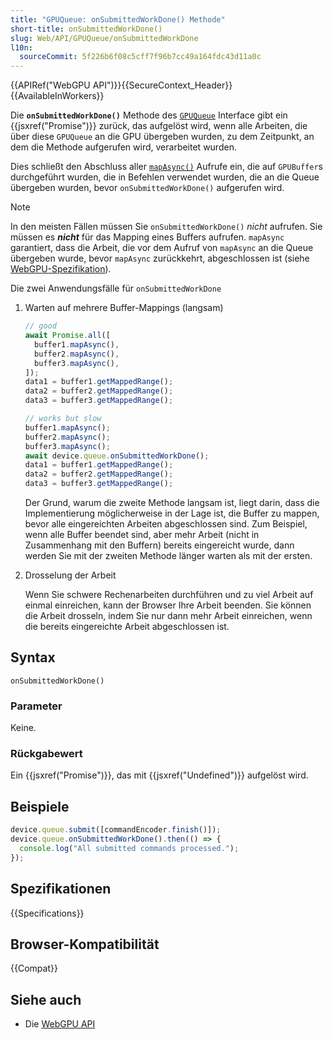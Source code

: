 ```yaml
---
title: "GPUQueue: onSubmittedWorkDone() Methode"
short-title: onSubmittedWorkDone()
slug: Web/API/GPUQueue/onSubmittedWorkDone
l10n:
  sourceCommit: 5f226b6f08c5cff7f96b7cc49a164fdc43d11a0c
---
```


{{APIRef("WebGPU API")}}{{SecureContext_Header}}{{AvailableInWorkers}}

Die **`onSubmittedWorkDone()`** Methode des [`GPUQueue`](/de/docs/Web/API/GPUQueue) Interface gibt ein {{jsxref("Promise")}} zurück, das aufgelöst wird, wenn alle Arbeiten, die über diese `GPUQueue` an die GPU übergeben wurden, zu dem Zeitpunkt, an dem die Methode aufgerufen wird, verarbeitet wurden.

Dies schließt den Abschluss aller [`mapAsync()`](/de/docs/Web/API/GPUBuffer/mapAsync) Aufrufe ein, die auf `GPUBuffer`s durchgeführt wurden, die in Befehlen verwendet wurden, die an die Queue übergeben wurden, bevor `onSubmittedWorkDone()` aufgerufen wird.

> [!NOTE]
> In den meisten Fällen müssen Sie `onSubmittedWorkDone()` _nicht_ aufrufen. Sie müssen es **_nicht_** für das Mapping eines Buffers aufrufen. `mapAsync` garantiert, dass die Arbeit, die vor dem Aufruf von `mapAsync` an die Queue übergeben wurde, bevor `mapAsync` zurückkehrt, abgeschlossen ist (siehe [WebGPU-Spezifikation](https://gpuweb.github.io/gpuweb/#buffer-mapping)).

Die zwei Anwendungsfälle für `onSubmittedWorkDone`

1. Warten auf mehrere Buffer-Mappings (langsam)

   ```js
   // good
   await Promise.all([
     buffer1.mapAsync(),
     buffer2.mapAsync(),
     buffer3.mapAsync(),
   ]);
   data1 = buffer1.getMappedRange();
   data2 = buffer2.getMappedRange();
   data3 = buffer3.getMappedRange();
   ```

   ```js
   // works but slow
   buffer1.mapAsync();
   buffer2.mapAsync();
   buffer3.mapAsync();
   await device.queue.onSubmittedWorkDone();
   data1 = buffer1.getMappedRange();
   data2 = buffer2.getMappedRange();
   data3 = buffer3.getMappedRange();
   ```

   Der Grund, warum die zweite Methode langsam ist, liegt darin, dass die Implementierung möglicherweise in der Lage ist, die Buffer zu mappen, bevor alle eingereichten Arbeiten abgeschlossen sind. Zum Beispiel, wenn alle Buffer beendet sind, aber mehr Arbeit (nicht in Zusammenhang mit den Buffern) bereits eingereicht wurde, dann werden Sie mit der zweiten Methode länger warten als mit der ersten.

2. Drosselung der Arbeit

   Wenn Sie schwere Rechenarbeiten durchführen und zu viel Arbeit auf einmal einreichen, kann der Browser Ihre Arbeit beenden. Sie können die Arbeit drosseln, indem Sie nur dann mehr Arbeit einreichen, wenn die bereits eingereichte Arbeit abgeschlossen ist.

## Syntax

```js-nolint
onSubmittedWorkDone()
```

### Parameter

Keine.

### Rückgabewert

Ein {{jsxref("Promise")}}, das mit {{jsxref("Undefined")}} aufgelöst wird.

## Beispiele

```js
device.queue.submit([commandEncoder.finish()]);
device.queue.onSubmittedWorkDone().then(() => {
  console.log("All submitted commands processed.");
});
```

## Spezifikationen

{{Specifications}}

## Browser-Kompatibilität

{{Compat}}

## Siehe auch

- Die [WebGPU API](/de/docs/Web/API/WebGPU_API)
